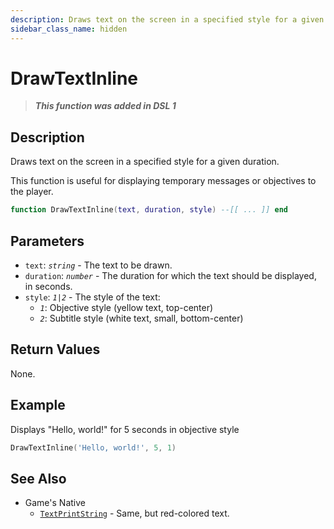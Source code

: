 ```yaml
---
description: Draws text on the screen in a specified style for a given duration.
sidebar_class_name: hidden
---
```


# DrawTextInline

> **_This function was added in DSL 1_**

## Description

Draws text on the screen in a specified style for a given duration.

This function is useful for displaying temporary messages or objectives to the player.

```lua
function DrawTextInline(text, duration, style) --[[ ... ]] end
```

## Parameters

- `text`: _`string`_ - The text to be drawn.
- `duration`: _`number`_ - The duration for which the text should be displayed, in seconds.
- `style`: _`1|2`_ - The style of the text:
  - _`1`_: Objective style (yellow text, top-center)
  - _`2`_: Subtitle style (white text, small, bottom-center)

## Return Values

None.

## Example

Displays "Hello, world!" for 5 seconds in objective style

```lua
DrawTextInline('Hello, world!', 5, 1)
```

## See Also

- Game's Native
  - [`TextPrintString`](../../game-reference/global-functions/TextPrintString) - Same, but red-colored text.

